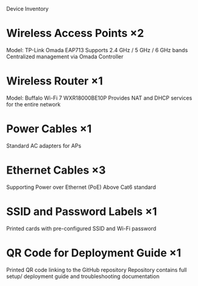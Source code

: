 Device Inventory

# Wireless Access Points ×2
Model: TP-Link Omada EAP713
Supports 2.4 GHz / 5 GHz / 6 GHz bands
Centralized management via Omada Controller

# Wireless Router ×1
Model: Buffalo Wi-Fi 7 WXR18000BE10P 
Provides NAT and DHCP services for the entire network

# Power Cables ×1
Standard AC adapters for APs

# Ethernet Cables ×3
Supporting Power over Ethernet (PoE)
Above Cat6 standard

# SSID and Password Labels ×1
Printed cards with pre-configured SSID and Wi-Fi password

# QR Code for Deployment Guide ×1
Printed QR code linking to the GitHub repository
Repository contains full setup/ deployment guide and troubleshooting documentation
